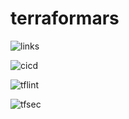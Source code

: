 # terraformars

![links](https://github.com/unusualpseudo/terraformars/actions/workflows/broken-links-check.yaml/badge.svg)

![cicd](https://github.com/unusualpseudo/terraformars/actions/workflows/tf-cicd.yaml/badge.svg)

![tflint](https://github.com/unusualpseudo/terraformars/actions/workflows/tflint.yaml/badge.svg)

![tfsec](https://github.com/unusualpseudo/terraformars/actions/workflows/tfsec.yaml/badge.svg)
